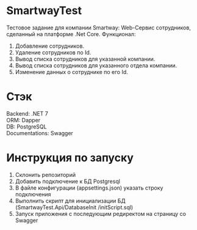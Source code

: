 # SmartwayTest

Тестовое задание для компании Smartway:
Web-Сервис сотрудников, сделанный на платформе .Net Core.
Функционал:
1. Добавление сотрудников.
2. Удаление сотрудников по Id.
3. Вывод списка сотрудников для указанной компании.
4. Вывод списка сотрудников для указанного отдела компании.
5. Изменение данных о сотруднике по его Id.

# Стэк
Backend: .NET 7<br/>
ORM: Dapper<br/>
DB: PostgreSQL<br/>
Documentations: Swagger<br/>

# Инструкция по запуску
1. Склонить репозиторий
2. Добавить подключение к БД Postgresql
3. В файле конфигурации (appsettings.json) указать строку подключения
4. Выполнить скрипт для инициализации БД (SmartwayTest.Api/DatabaseInit
/initScript.sql)
5. Запуск приложения с последующим редиректом на страницу со Swagger
